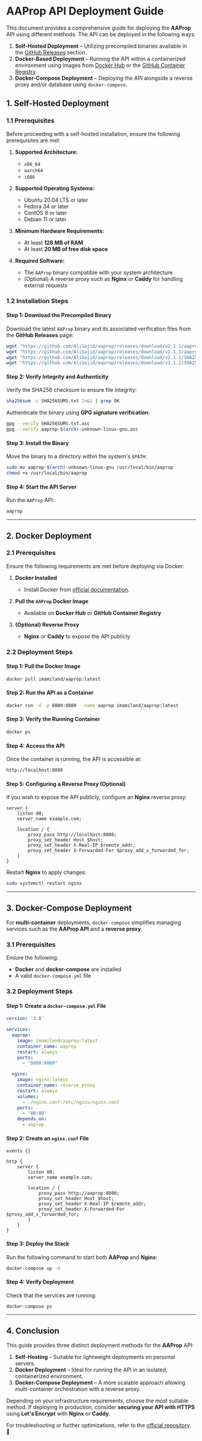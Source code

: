 <!--
SPDX-FileCopyrightText: 2023 - 2024 Ali Sajid Imami

SPDX-License-Identifier: Apache-2.0
SPDX-License-Identifier: MIT
-->

<!-- vale Google.Passive = NO -->
# **AAProp API Deployment Guide**  

This document provides a comprehensive guide for deploying the **AAProp** API using different methods. The API can be deployed in the following ways:  

1. **Self-Hosted Deployment** – Utilizing precompiled binaries available in the [GitHub Releases](https://github.com/alisajid/aaprop/releases) section.  
2. **Docker-Based Deployment** – Running the API within a containerized environment using images from [Docker Hub](https://hub.docker.com/r/imamiland/aaprop) or the [GitHub Container Registry](https://ghcr.io/alisajid/aaprop).  
3. **Docker-Compose Deployment** – Deploying the API alongside a reverse proxy and/or database using `docker-compose`.  

## **1. Self-Hosted Deployment**  

### **1.1 Prerequisites**  

Before proceeding with a self-hosted installation, ensure the following prerequisites are met:  

1. **Supported Architecture:**  
   - `x86_64`  
   - `aarch64`  
   - `i686`  

2. **Supported Operating Systems:**  
   - Ubuntu 20.04 LTS or later  
   - Fedora 34 or later  
   - CentOS 8 or later  
   - Debian 11 or later  

3. **Minimum Hardware Requirements:**  
   - At least **128 MB of RAM**  
   - At least **20 MB of free disk space**  

4. **Required Software:**  
   - The `AAProp` binary compatible with your system architecture  
   - (Optional) A reverse proxy such as **Nginx** or **Caddy** for handling external requests  

### **1.2 Installation Steps**  

#### **Step 1: Download the Precompiled Binary**  

Download the latest `AAProp` binary and its associated verification files from the **GitHub Releases** page:  

```bash
wget "https://github.com/AliSajid/aaprop/releases/download/v2.1.1/aaprop-$(arch)-unknown-linux-gnu"
wget "https://github.com/AliSajid/aaprop/releases/download/v2.1.1/aaprop-$(arch)-unknown-linux-gnu.asc"
wget "https://github.com/AliSajid/aaprop/releases/download/v2.1.1/SHA256SUMS.txt"
wget "https://github.com/AliSajid/aaprop/releases/download/v2.1.1/SHA256SUMS.txt.asc"
```  

#### **Step 2: Verify Integrity and Authenticity**  

Verify the SHA256 checksum to ensure file integrity:  

```bash
sha256sum -c SHA256SUMS.txt 2>&1 | grep OK
```  

Authenticate the binary using **GPG signature verification**:  

```bash
gpg --verify SHA256SUMS.txt.asc
gpg --verify aaprop-$(arch)-unknown-linux-gnu.asc
```  

#### **Step 3: Install the Binary**  

Move the binary to a directory within the system's `$PATH`:  

```bash
sudo mv aaprop-$(arch)-unknown-linux-gnu /usr/local/bin/aaprop
chmod +x /usr/local/bin/aaprop
```  

#### **Step 4: Start the API Server**  

Run the `AAProp` API:  

```bash
aaprop
```  

---

## **2. Docker Deployment**  

### **2.1 Prerequisites**  

Ensure the following requirements are met before deploying via Docker:  

1. **Docker Installed**  
   - Install Docker from [official documentation](https://docs.docker.com/get-docker/).  

2. **Pull the `AAProp` Docker Image**  
   - Available on **Docker Hub** or **GitHub Container Registry**  

3. **(Optional) Reverse Proxy**  
   - **Nginx** or **Caddy** to expose the API publicly  

### **2.2 Deployment Steps**  

#### **Step 1: Pull the Docker Image**  

```bash
docker pull imamiland/aaprop:latest
```  

#### **Step 2: Run the API as a Container**  

```bash
docker run -d -p 8080:8080 --name aaprop imamiland/aaprop:latest
```  

#### **Step 3: Verify the Running Container**  

```bash
docker ps
```  

#### **Step 4: Access the API**  

Once the container is running, the API is accessible at:  

```bash
http://localhost:8080
```  

#### **Step 5: Configuring a Reverse Proxy (Optional)**  

If you wish to expose the API publicly, configure an **Nginx** reverse proxy:  

```nginx
server {
    listen 80;
    server_name example.com;

    location / {
        proxy_pass http://localhost:8080;
        proxy_set_header Host $host;
        proxy_set_header X-Real-IP $remote_addr;
        proxy_set_header X-Forwarded-For $proxy_add_x_forwarded_for;
    }
}
```  

Restart **Nginx** to apply changes:  

```bash
sudo systemctl restart nginx
```  

---

## **3. Docker-Compose Deployment**  

For **multi-container** deployments, `docker-compose` simplifies managing services such as the **AAProp API** and a **reverse proxy**.  

### **3.1 Prerequisites**  

Ensure the following:  

- **Docker** and **docker-compose** are installed  
- A valid `docker-compose.yml` file  

### **3.2 Deployment Steps**  

#### **Step 1: Create a `docker-compose.yml` File**  

```yaml
version: '3.8'

services:
  aaprop:
    image: imamiland/aaprop:latest
    container_name: aaprop
    restart: always
    ports:
      - "8080:8080"

  nginx:
    image: nginx:latest
    container_name: reverse_proxy
    restart: always
    volumes:
      - ./nginx.conf:/etc/nginx/nginx.conf
    ports:
      - "80:80"
    depends_on:
      - aaprop
```

#### **Step 2: Create an `nginx.conf` File**  

```nginx
events {}

http {
    server {
        listen 80;
        server_name example.com;

        location / {
            proxy_pass http://aaprop:8080;
            proxy_set_header Host $host;
            proxy_set_header X-Real-IP $remote_addr;
            proxy_set_header X-Forwarded-For $proxy_add_x_forwarded_for;
        }
    }
}
```  

#### **Step 3: Deploy the Stack**  

Run the following command to start both **AAProp** and **Nginx**:  

```bash
docker-compose up -d
```  

#### **Step 4: Verify Deployment**  

Check that the services are running:

```bash
docker-compose ps
```  

---

## **4. Conclusion**  

This guide provides three distinct deployment methods for the **AAProp** API:  

1. **Self-Hosting** – Suitable for lightweight deployments on personal servers.  
2. **Docker Deployment** – Ideal for running the API in an isolated, containerized environment.  
3. **Docker-Compose Deployment** – A more scalable approach allowing multi-container orchestration with a reverse proxy.  

Depending on your infrastructure requirements, choose the most suitable method. If deploying in production, consider **securing your API with HTTPS** using **Let's Encrypt** with **Nginx** or **Caddy**.  

For troubleshooting or further optimizations, refer to the [official repository](https://github.com/alisajid/aaprop). 🚀  

<!-- vale Google.Passive = YES -->
